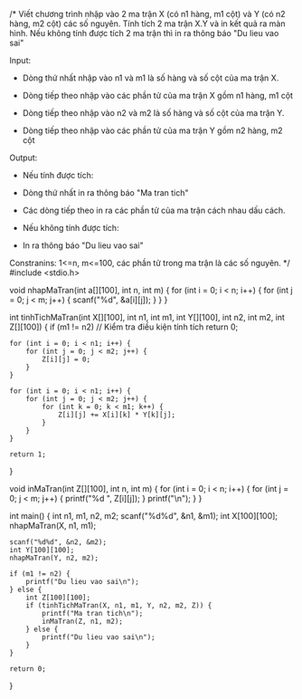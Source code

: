 /*
Viết chương trình nhập vào 2 ma trận X (có n1 hàng, m1 cột) và Y (có n2 hàng, m2 cột) các số nguyên. Tính tích 2 ma trận X.Y và in kết quả ra màn hình. Nếu không tính được tích 2 ma trận thì in ra thông báo "Du lieu vao sai"

Input: 

+ Dòng thứ nhất nhập vào n1 và m1 là số hàng và số cột của ma trận X. 

+ Dòng tiếp theo nhập vào các phần tử của ma trận X gồm n1 hàng, m1 cột

+ Dòng tiếp theo nhập vào n2 và m2 là số hàng và số cột của ma trận Y. 

+ Dòng tiếp theo nhập vào các phần tử của ma trận Y gồm n2 hàng, m2 cột

Output:

+ Nếu tính được tích:

- Dòng thứ nhất in ra thông báo "Ma tran tich"

- Các dòng tiếp theo in ra các phần tử của ma trận cách nhau dấu cách.

+ Nếu không tính được tích:

- In ra thông báo "Du lieu vao sai"

Constranins: 1<=n, m<=100, các phần tử trong ma trận là các số nguyên.
*/
#include <stdio.h>

void nhapMaTran(int a[][100], int n, int m) {
    for (int i = 0; i < n; i++) {
        for (int j = 0; j < m; j++) {
            scanf("%d", &a[i][j]);
        }
    }
}

int tinhTichMaTran(int X[][100], int n1, int m1, int Y[][100], int n2, int m2, int Z[][100]) {
    if (m1 != n2) // Kiểm tra điều kiện tính tích
        return 0;
        
    for (int i = 0; i < n1; i++) {
        for (int j = 0; j < m2; j++) {
            Z[i][j] = 0;
        }
    }

    for (int i = 0; i < n1; i++) {
        for (int j = 0; j < m2; j++) {
            for (int k = 0; k < m1; k++) {
                Z[i][j] += X[i][k] * Y[k][j];
            }
        }
    }

    return 1; 
    
}


void inMaTran(int Z[][100], int n, int m) {
    for (int i = 0; i < n; i++) {
        for (int j = 0; j < m; j++) {
            printf("%d ", Z[i][j]);
        }
        printf("\n");
    }
}

int main() {
    int n1, m1, n2, m2;
    scanf("%d%d", &n1, &m1);
    int X[100][100];
    nhapMaTran(X, n1, m1);

    scanf("%d%d", &n2, &m2);
    int Y[100][100];
    nhapMaTran(Y, n2, m2);

    if (m1 != n2) {
        printf("Du lieu vao sai\n");
    } else {
        int Z[100][100];
        if (tinhTichMaTran(X, n1, m1, Y, n2, m2, Z)) {
            printf("Ma tran tich\n");
            inMaTran(Z, n1, m2);
        } else {
            printf("Du lieu vao sai\n");
        }
    }

    return 0;
}
